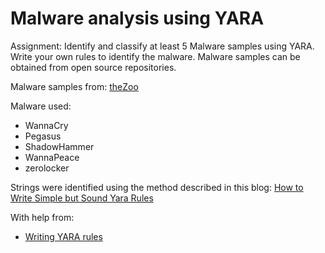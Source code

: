 # Malware analysis using YARA

Assignment: Identify and classify at least 5 Malware samples using YARA.
Write your own rules to identify the malware. Malware samples can be obtained
from open source repositories.

Malware samples from: [theZoo](https://github.com/ytisf/theZoo)

Malware used:

- WannaCry
- Pegasus
- ShadowHammer
- WannaPeace
- zerolocker

Strings were identified using the method described in this blog: [How to Write Simple but Sound Yara Rules](https://www.nextron-systems.com/2015/02/16/write-simple-sound-yara-rules/)

With help from:

- [Writing YARA rules](https://yara.readthedocs.io/en/stable/writingrules.html)
